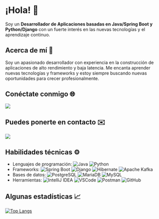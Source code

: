 # ¡Hola! 👋

Soy un **Desarrollador de Aplicaciones basadas en Java/Spring Boot y Python/Django** con un fuerte interés en las nuevas tecnologías y el aprendizaje continuo.

## Acerca de mí 🚀

Soy un apasionado desarrollador con experiencia en la construcción de aplicaciones de alto rendimiento y baja latencia. Me encanta aprender nuevas tecnologías y frameworks y estoy siempre buscando nuevas oportunidades para crecer profesionalmente.

## Conéctate conmigo 🌐

[<img src="https://img.shields.io/badge/LinkedIn-0077B5?style=for-the-badge&logo=linkedin&logoColor=white"/>](https://www.linkedin.com/in/antonio-garces-pulles-a670a91b6/)

## Puedes ponerte en contacto ✉️

[<img src="https://img.shields.io/badge/Gmail-D14836?style=for-the-badge&logo=gmail&logoColor=white"/>](mailto:tony.garces89@gmail.com)

## Habilidades técnicas ⚙️

- Lenguajes de programación: ![Java](https://img.shields.io/badge/Java-139BB4?logo=openjdk&logoColor=black&labelColor=white) ![Python](https://img.shields.io/badge/Python-yellow?logo=python&labelColor=white)
- Frameworks: ![Spring Boot](https://img.shields.io/badge/Spring_Boot-green?logo=springboot&labelColor=white) ![Django](https://img.shields.io/badge/Django-139BB4?logo=django&logoColor=4479A1&labelColor=white) ![Hibernate](https://img.shields.io/badge/Hibernate-white?logo=hibernate&labelColor=black) ![Apache Kafka](https://img.shields.io/badge/Apache_Kafka-black?logo=apachekafka&logoColor=231F20&labelColor=white) 
- Bases de datos: ![PostgreSQL](https://img.shields.io/badge/PostgreSQL-139BB4?logo=postgresql&logoColor=4479A1&labelColor=white) ![MariaDB](https://img.shields.io/badge/MariaDB-139BB4?logo=mariadb&logoColor=4479A1&labelColor=white) ![MySQL](https://img.shields.io/badge/MySQL-139BB4?logo=mysql&logoColor=4479A1&labelColor=white)  
- Herramientas: ![IntelliJ IDEA](https://img.shields.io/badge/IntelliJ_IDEA-892CA0?logo=intellijidea&logoColor=black&labelColor=white) ![VSCode](https://img.shields.io/badge/VSCode-139BB4?logo=visualstudiocode&logoColor=139BB4&labelColor=white) ![Postman](https://img.shields.io/badge/Postman-FF6C37?logo=postman&logoColor=FF6C37&labelColor=white) ![GitHub](https://img.shields.io/badge/GitHub-black?logo=github&logoColor=181717&labelColor=white) 

## Algunas estadísticas 📈
[![Top Langs](https://github-readme-stats.vercel.app/api/top-langs/?username=tony8901&layout=compact&theme=dark)](https://github.com/anuraghazra/github-readme-stats)


<!--
**tony8901/tony8901** is a ✨ _special_ ✨ repository because its `README.md` (this file) appears on your GitHub profile.

Here are some ideas to get you started:

- 🔭 I’m currently working on ...
- 🌱 I’m currently learning ...
- 👯 I’m looking to collaborate on ...
- 🤔 I’m looking for help with ...
- 💬 Ask me about ...
- 📫 How to reach me: ...
- 😄 Pronouns: ...
- ⚡ Fun fact: ...
-->
